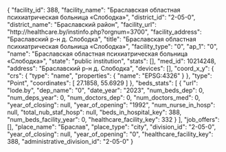 {
    "facility_id": 388,
    "facility_name": "Браславская областная психиатрическая больница «Слободка»",
    "district_id": "2-05-0",
    "district_name": "Браславский район",
    "facility_url": "http:\/\/healthcare.by\/instinfo.php?orgnum=3700",
    "facility_address": "Браславский р-н д. Слободка",
    "title": "Браславская областная психиатрическая больница «Слободка»",
    "facility_type": "0",
    "ap_1": "0",
    "name": "Браславская областная психиатрическая больница «Слободка»",
    "state": "public institution",
    "stats": [],
    "med_id": 10214248,
    "address": "Браславский р-н д. Слободка",
    "devices": [],
    "coord_x_y": {
        "crs": {
            "type": "name",
            "properties": {
                "name": "EPSG:4326"
            }
        },
        "type": "Point",
        "coordinates": [
            27.1858,
            55.6929
        ]
    },
    "beds_stats": [
        {
            "url": "lode.by",
            "dep_name": "0",
            "date_year": "2023",
            "num_beds_dep": 0,
            "num_deps_year": 0,
            "num_doctors_dep": 0,
            "num_doctors_med": 0,
            "year_of_closing": null,
            "year_of_opening": "1992",
            "num_nurse_in_hosp": null,
            "total_nub_staf_hosp": null,
            "beds_in_hospital_key": 388,
            "num_beds_facility_year": 0,
            "healthcare_facility_key": 332
        }
    ],
    "job_offers": [],
    "place_name": "Браслав",
    "place_type": "city",
    "division_id": "2-05-0",
    "year_of_closing": null,
    "year_of_opening": "0",
    "healthcare_facility_key": 388,
    "administrative_division_id": "2-05-0"
}
